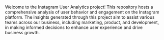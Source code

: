 Welcome to the Instagram User Analytics project! This repository hosts a comprehensive analysis of user behavior and engagement on the Instagram platform. The insights generated through this project aim to assist various teams across our business, including marketing, product, and development, in making informed decisions to enhance user experience and drive business growth.
